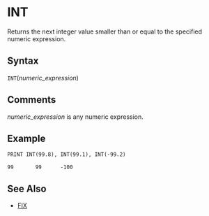 # INT

Returns the next integer value smaller than or equal to the specified numeric expression.

## Syntax

`INT`(*numeric_expression*)

## Comments

*numeric_expression* is any numeric expression.

## Example

```vb
PRINT INT(99.8), INT(99.1), INT(-99.2)
```

```text
99       99      -100
```

## See Also

- [FIX](FIX)
